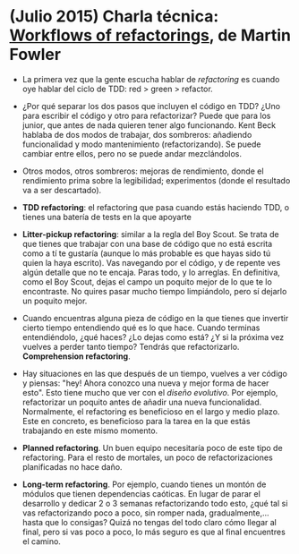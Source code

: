 # (Julio 2015) Charla técnica: [Workflows of refactorings], de Martin Fowler

- La primera vez que la gente escucha hablar de *refactoring* es cuando oye hablar
del ciclo de TDD: red > green > refactor.

- ¿Por qué separar los dos pasos que incluyen el código en TDD? ¿Uno para escribir
el código y otro para refactorizar? Puede que para los junior, que antes de nada
quieren tener algo funcionando. Kent Beck hablaba de dos modos de trabajar, dos
sombreros: añadiendo funcionalidad y modo mantenimiento (refactorizando). Se
puede cambiar entre ellos, pero no se puede andar mezclándolos.

- Otros modos, otros sombreros: mejoras de rendimiento, donde el rendimiento
prima sobre la legibilidad; experimentos (donde el resultado va a ser descartado).

- **TDD refactoring**: el refactoring que pasa cuando estás haciendo TDD, o tienes
una batería de tests en la que apoyarte

- **Litter-pickup refactoring**: similar a la regla del Boy Scout. Se trata de que
tienes que trabajar con una base de código que no está escrita como a tí te gustaría
(aunque lo más probable es que hayas sido tú quien la haya escrito). Vas navegando
por el código, y de repente ves algún detalle que no te encaja. Paras todo, y lo
arreglas. En definitiva, como el Boy Scout, dejas el campo un poquito mejor de lo
que te lo encontraste. No quires pasar mucho tiempo limpiándolo, pero sí dejarlo
un poquito mejor.

- Cuando encuentras alguna pieza de código en la que tienes que invertir cierto
tiempo entendiendo qué es lo que hace. Cuando terminas entendiéndolo, ¿qué
haces? ¿Lo dejas como está? ¿Y si la próxima vez vuelves a perder tanto tiempo?
Tendrás que refactorizarlo. **Comprehension refactoring**.

- Hay situaciones en las que después de un tiempo, vuelves a ver código y piensas:
"hey! Ahora conozco una nueva y mejor forma de hacer esto". Esto tiene mucho que
ver con el *diseño evolutivo*. Por ejemplo, refactorizar un poquito antes de
añadir una nueva funcionalidad. Normalmente, el refactoring es beneficioso en el
largo y medio plazo. Este en concreto, es beneficioso para la tarea en la que
estás trabajando en este mismo momento.

- **Planned refactoring**. Un buen equipo necesitaría poco de este tipo de
refactoring. Para el resto de mortales, un poco de refactorizaciones planificadas
no hace daño.

- **Long-term refactoring**. Por ejemplo, cuando tienes un montón de módulos que
tienen dependencias caóticas. En lugar de parar el desarrollo y dedicar 2 o 3
semanas refactorizando todo esto, ¿qué tal si vas refactorizando poco a poco,
sin romper nada, gradualmente,... hasta que lo consigas? Quizá no tengas del
todo claro cómo llegar al final, pero si vas poco a poco, lo más seguro es que
al final encuentres el camino.

[Workflows of refactorings]: https://www.youtube.com/watch?v=vqEg37e4Mkw

